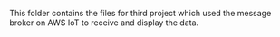 This folder contains the files for third project which used the message broker on AWS IoT to receive and display the data.
